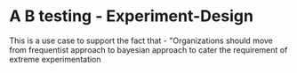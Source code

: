 # A B testing - Experiment-Design
This is a use case to support the fact that - "Organizations should move from frequentist approach to bayesian approach to cater the requirement of extreme experimentation
